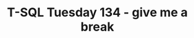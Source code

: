 ---
ref: tsql2sday134
title: T-SQL Tuesday 134 - give me a break
excerpt: 
tags: [english, community, events, sqlfamily, tsql2sday]
categories: [english, community, events, tsql2sday]
lang: en
locale: en-GB
permalink: /:year/:month/:title
---